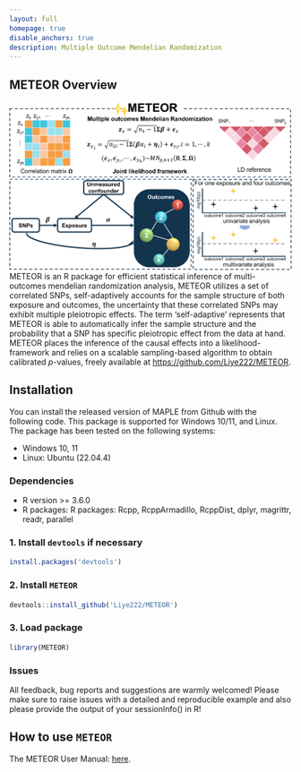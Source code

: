 ```yaml
---
layout: full
homepage: true
disable_anchors: true
description: Multiple Outcome Mendelian Randomization
---
```

## METEOR Overview
![METEOR\_pipeline](METEOR.png)
METEOR is an R package for efficient statistical inference of multi-outcomes mendelian randomization analysis, METEOR utilizes a set of correlated SNPs, self-adaptively accounts for the sample structure of both exposure and outcomes, the uncertainty that these correlated SNPs may exhibit multiple pleiotropic effects. The term ‘self-adaptive’ represents that METEOR is able to automatically infer the sample structure and the probability that a SNP has specific pleiotropic effect from the data at hand. METEOR places the inference of the causal effects into a likelihood-framework and relies on a scalable sampling-based algorithm to obtain calibrated $p$-values, freely available at https://github.com/Liye222/METEOR. 

Installation
------------
You can install the released version of MAPLE from Github with the following code. This package is supported for Windows 10/11, and Linux. The package has been tested on the following systems:
* Windows 10, 11
* Linux: Ubuntu (22.04.4)

### Dependencies 
* R version >= 3.6.0
* R packages: R packages: Rcpp, RcppArmadillo, RcppDist, dplyr, magrittr, readr, parallel


### 1. Install `devtools` if necessary
```r
install.packages('devtools')
```

### 2. Install `METEOR`
```r
devtools::install_github('Liye222/METEOR')
```
### 3. Load package
```r
library(METEOR)
```

### Issues
All feedback, bug reports and suggestions are warmly welcomed! Please make sure to raise issues with a detailed and reproducible example and also please provide the output of your sessionInfo() in R! 


How to use `METEOR`
-------------------

The METEOR User Manual: [here](https://github.com/Liye222/METEOR/blob/main/docs/METEOR_user_manual.pdf).

